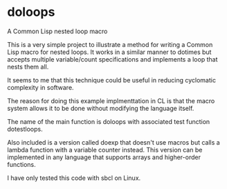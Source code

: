 # doloops
A Common Lisp nested loop macro

This is a very simple project to illustrate a method for writing a
Common Lisp macro for nested loops.  It works in a similar manner to
dotimes but accepts multiple variable/count specifications and
implements a loop that nests them all.

It seems to me that this technique could be useful in reducing
cyclomatic complexity in software.

The reason for doing this example implmenttation in CL is that the
macro system allows it to be done without modifying the language
itself. 

The name of the main function is doloops with associated test function
dotestloops. 

Also included is a version called doexp that doesn't use macros but
calls a lambda function with a variable counter instead.  This version
can be implemented in any language that supports arrays and
higher-order functions.

I have only tested this code with sbcl on Linux.
